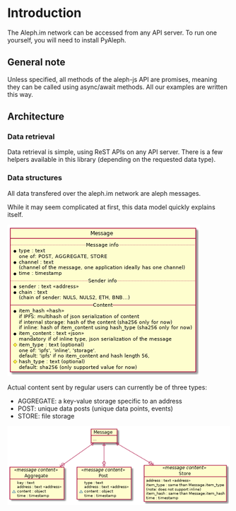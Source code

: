 # Introduction

The Aleph.im network can be accessed from any API server. To run one yourself, you will need to install PyAleph.

## General note

Unless specified, all methods of the aleph-js API are promises, meaning they can be called using async/await methods. All our examples are written this way.

## Architecture

### Data retrieval

Data retrieval is simple, using ReST APIs on any API server. There is a few helpers available in this library (depending on the requested data type).

### Data structures

All data transfered over the aleph.im network are aleph messages.

While it may seem complicated at first, this data model quickly explains itself.

![Message contents](./message.png)

Actual content sent by regular users can currently be of three types:
  - AGGREGATE: a key-value storage specific to an address
  - POST: unique data posts (unique data points, events)
  - STORE: file storage

![Message types](./messages.png)